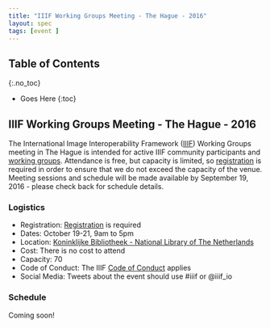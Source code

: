 ```yaml
---
title: "IIIF Working Groups Meeting - The Hague - 2016"
layout: spec
tags: [event ]
---
```


## Table of Contents
{:.no_toc}

* Goes Here
{:toc}

## IIIF Working Groups Meeting - The Hague - 2016

The International Image Interoperability Framework ([IIIF][home-page]) Working Groups meeting in The Hague is intended for active IIIF community participants and [working groups][groups]. Attendance is free, but capacity is limited, so [registration][eventbrite] is required in order to ensure that we do not exceed the capacity of the venue. Meeting sessions and schedule will be made available by September 19, 2016 - please check back for schedule details.

### Logistics

* Registration: [Registration][eventbrite] is required
* Dates: October 19-21, 9am to 5pm
* Location: [Koninklijke Bibliotheek - National Library of The Netherlands][KB]
* Cost: There is no cost to attend
* Capacity: 70
* Code of Conduct: The IIIF [Code of Conduct][conduct] applies
* Social Media: Tweets about the event should use #iiif or @iiif_io

### Schedule

Coming soon!


[home-page]: http://iiif.io/
[groups]: http://iiif.io/community/groups/
[eventbrite]: https://iiif-wg-2016.eventbrite.com
[conduct]: /event/conduct/
[KB]: https://www.kb.nl/en/visitors/address-and-directions
